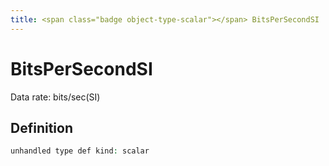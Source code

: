 ```yaml
---
title: <span class="badge object-type-scalar"></span> BitsPerSecondSI
---
```

# <span class="badge object-type-scalar"></span> BitsPerSecondSI

Data rate: bits/sec(SI)

## Definition

```php
unhandled type def kind: scalar
```
